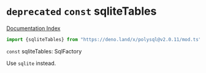 # `deprecated` `const` sqliteTables

[Documentation Index](../README.md)

```ts
import {sqliteTables} from "https://deno.land/x/polysql@v2.0.11/mod.ts"
```

`const` sqliteTables: SqlFactory

Use `sqlite` instead.

